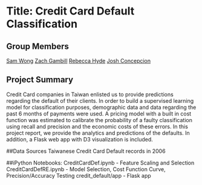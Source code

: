 # Title: Credit Card Default Classification
## Group Members
[Sam Wong](https://github.com/sandymule)
[Zach Gambill](https://github.com/zgambill)
[Rebecca Hyde](https://github.com/becca18)
[Josh Concepcion](https://github.com/airjoshua)

## Project Summary
Credit Card companies in Taiwan enlisted us to provide predictions regarding the default of their clients. In order to build a supervised learning model for classification purposes, demographic data and data regarding the past 6 months of payments were used. A pricing model with a built in cost function was estimated to calibrate the probability of a faulty classification using recall and precision and the economic costs of these errors. In this project report, we provide the analytics and predictions of the defaults. In addition, a Flask web app with D3 visualization is included.

##Data Sources 
Taiwanese Credit Card Default records in 2006

##iPython Notebooks: 
CreditCardDef.ipynb - Feature Scaling and Selection
CreditCardDefRE.ipynb - Model Selection, Cost Function Curve, Precision/Accuracy Testing
credit_default/app - Flask app
